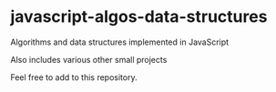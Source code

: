 javascript-algos-data-structures
================================

Algorithms and data structures implemented in JavaScript

Also includes various other small projects

Feel free to add to this repository.
